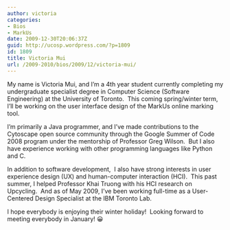```yaml
---
author: victoria
categories:
- Bios
- MarkUs
date: 2009-12-30T20:06:37Z
guid: http://ucosp.wordpress.com/?p=1809
id: 1809
title: Victoria Mui
url: /2009-2010/bios/2009/12/victoria-mui/
---
```


My name is Victoria Mui, and I&#8217;m a 4th year student currently completing my undergraduate specialist degree in Computer Science (Software Engineering) at the University of Toronto.  This coming spring/winter term, I&#8217;ll be working on the user interface design of the MarkUs online marking tool.

I&#8217;m primarily a Java programmer, and I&#8217;ve made contributions to the Cytoscape open source community through the Google Summer of Code 2008 program under the mentorship of Professor Greg Wilson.  But I also have experience working with other programming languages like Python and C.

In addition to software development,  I also have strong interests in user experience design (UX) and human-computer interaction (HCI).  This past summer, I helped Professor Khai Truong with his HCI research on Upcycling.  And as of May 2009, I&#8217;ve been working full-time as a User-Centered Design Specialist at the IBM Toronto Lab.

I hope everybody is enjoying their winter holiday!  Looking forward to meeting everybody in January! 😀